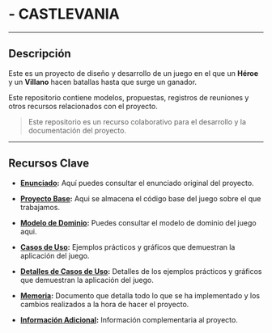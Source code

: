 # - CASTLEVANIA

---

## Descripción 

Este es un proyecto de diseño y desarrollo de un juego en el que un **Héroe** y un **Villano** hacen batallas hasta que surge un ganador.

Este repositorio contiene modelos, propuestas, registros de reuniones y otros recursos relacionados con el proyecto.

> Este repositorio es un recurso colaborativo para el desarrollo y la documentación del proyecto.

---

## Recursos Clave 

- **[Enunciado](https://github.com/puntoReflex/pyBatalla/tree/main):** Aquí puedes consultar el enunciado original del proyecto.

- **[Proyecto Base](https://github.com/federicobolanos/23-24-IdSw2-SDD/tree/main/ProyectoJava/GuerreroVsVampiro):** Aqui se almacena el código base del juego sobre el que trabajamos.

- **[Modelo de Dominio](https://github.com/federicobolanos/23-24-IdSw2-SDD/tree/main/images/modelosUML/modelosUML):** Puedes consultar el modelo de dominio del juego aqui.

- **[Casos de Uso](https://github.com/federicobolanos/23-24-IdSw2-SDD/tree/main/images/CDUs):** Ejemplos prácticos y gráficos que demuestran la aplicación del juego.

- **[Detalles de Casos de Uso](https://github.com/federicobolanos/23-24-IdSw2-SDD/tree/main/images/DetallesCDU):** Detalles de los ejemplos prácticos y gráficos que demuestran la aplicación del juego.

- **[Memoria](https://github.com/federicobolanos/23-24-IdSw2-SDD/tree/main/images/DetallesCDU):** Documento que detalla todo lo que se ha implementado y los cambios realizados a la hora de hacer el proyecto.

- **[Información Adicional](https://github.com/federicobolanos/23-24-IdSw2-SDD/tree/main/Logo):** Información complementaria al proyecto.
